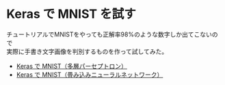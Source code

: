 # Keras で MNIST を試す

チュートリアルでMNISTをやっても正解率98%のような数字しか出てこないので  
実際に手書き文字画像を判別するものを作って試してみた。

- [Keras で MNIST（多層パーセプトロン）](keras-mnist/mnist_mlp)
- [Keras で MNIST（畳み込みニューラルネットワーク）](keras-mnist/mnist_cnn)

